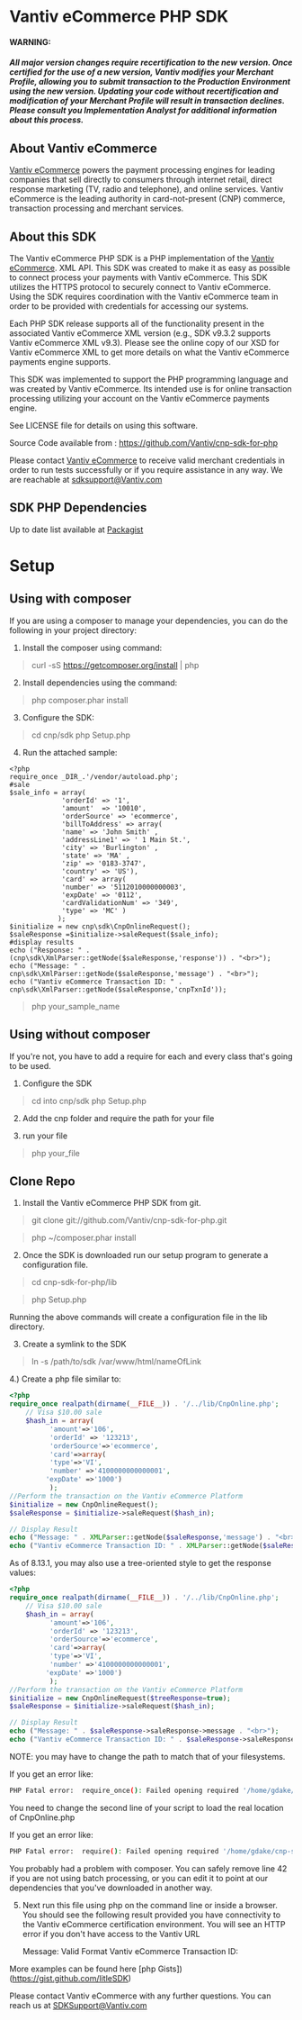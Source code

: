 Vantiv eCommerce PHP SDK
=====================
#### WARNING:
##### All major version changes require recertification to the new version. Once certified for the use of a new version, Vantiv modifies your Merchant Profile, allowing you to submit transaction to the Production Environment using the new version. Updating your code without recertification and modification of your Merchant Profile will result in transaction declines. Please consult you Implementation Analyst for additional information about this process.
About Vantiv eCommerce
------------
[Vantiv eCommerce](https://developer.vantiv.com/community/ecommerce) powers the payment processing engines for leading companies that sell directly to consumers through  internet retail, direct response marketing (TV, radio and telephone), and online services. Vantiv eCommerce is the leading authority in card-not-present (CNP) commerce, transaction processing and merchant services.


About this SDK
--------------
The Vantiv eCommerce PHP SDK is a PHP implementation of the [Vantiv eCommerce](https://developer.vantiv.com/community/ecommerce). XML API. This SDK was created to make it as easy as possible to connect process your payments with Vantiv eCommerce.  This SDK utilizes  the HTTPS protocol to securely connect to Vantiv eCommerce.  Using the SDK requires coordination with the Vantiv eCommerce team in order to be provided with credentials for accessing our systems.

Each PHP SDK release supports all of the functionality present in the associated Vantiv eCommerce XML version (e.g., SDK v9.3.2 supports Vantiv eCommerce XML v9.3). Please see the online copy of our XSD for Vantiv eCommerce XML to get more details on what the Vantiv eCommerce payments engine supports.

This SDK was implemented to support the PHP programming language and was created by Vantiv eCommerce. Its intended use is for online transaction processing utilizing your account on the Vantiv eCommerce payments engine.

See LICENSE file for details on using this software.

Source Code available from : https://github.com/Vantiv/cnp-sdk-for-php

Please contact [Vantiv eCommerce](https://developer.vantiv.com/community/ecommerce) to receive valid merchant credentials in order to run tests successfully or if you require assistance in any way.  We are reachable at sdksupport@Vantiv.com

SDK PHP Dependencies
--------------
Up to date list available at [Packagist](https://packagist.org/packages/litle/payments-sdk)

Setup
============
Using with composer
--------------------
If you are using a composer to manage your dependencies, you can do the following in your project directory:

1) Install the composer using command:
> curl -sS https://getcomposer.org/install | php

2) Install dependencies using the command:
> php composer.phar install

3) Configure the SDK:
> cd cnp/sdk
> php Setup.php

4) Run the attached sample:
```
<?php
require_once _DIR_.'/vendor/autoload.php';
#sale
$sale_info = array(
             'orderId' => '1',
             'amount'  => '10010',
             'orderSource' => 'ecommerce',
             'billToAddress' => array(
             'name' => 'John Smith' ,
             'addressLine1' => ' 1 Main St.',
             'city' => 'Burlington' ,
             'state' => 'MA' ,
             'zip' => '0183-3747',
             'country' => 'US'),
             'card' => array(
             'number' => '5112010000000003',
             'expDate' => '0112',
             'cardValidationNum' => '349',
             'type' => 'MC' )
            );
$initialize = new cnp\sdk\CnpOnlineRequest();
$saleResponse =$initialize->saleRequest($sale_info);
#display results
echo ("Response: " . (cnp\sdk\XmlParser::getNode($saleResponse,'response')) . "<br>");
echo ("Message: " . cnp\sdk\XmlParser::getNode($saleResponse,'message') . "<br>");
echo ("Vantiv eCommerce Transaction ID: " . cnp\sdk\XmlParser::getNode($saleResponse,'cnpTxnId'));
```
> php your_sample_name

Using without composer
-----------------------
If you're not, you have to add a require for each and every class that's going to be used.

1) Configure the SDK
> cd into cnp/sdk
> php Setup.php

2) Add the cnp folder and require the path for your file

3) run your file 

> php your_file

Clone Repo
---------------

1) Install the Vantiv eCommerce PHP SDK from git. 

> git clone git://github.com/Vantiv/cnp-sdk-for-php.git

> php ~/composer.phar install


2) Once the SDK is downloaded run our setup program to generate a configuration file.

> cd cnp-sdk-for-php/lib

> php Setup.php

Running the above commands will create a configuration file in the lib directory. 


3) Create a symlink to the SDK

>ln -s /path/to/sdk /var/www/html/nameOfLink


4.) Create a php file similar to: 

```php
<?php
require_once realpath(dirname(__FILE__)) . '/../lib/CnpOnline.php';  
    // Visa $10.00 sale
    $hash_in = array(
	      'amount'=>'106',
	      'orderId' => '123213',
	      'orderSource'=>'ecommerce',
	      'card'=>array(
	      'type'=>'VI',
	      'number' =>'4100000000000001',
	     'expDate' =>'1000')
	      );
//Perform the transaction on the Vantiv eCommerce Platform
$initialize = new CnpOnlineRequest();
$saleResponse = $initialize->saleRequest($hash_in);

// Display Result 
echo ("Message: " . XMLParser::getNode($saleResponse,'message') . "<br>");
echo ("Vantiv eCommerce Transaction ID: " . XMLParser::getNode($saleResponse,'litleTxnId'));
```

As of 8.13.1, you may also use a tree-oriented style to get the response values:
```php
<?php
require_once realpath(dirname(__FILE__)) . '/../lib/CnpOnline.php';  
    // Visa $10.00 sale
    $hash_in = array(
	      'amount'=>'106',
	      'orderId' => '123213',
	      'orderSource'=>'ecommerce',
	      'card'=>array(
	      'type'=>'VI',
	      'number' =>'4100000000000001',
	     'expDate' =>'1000')
	      );
//Perform the transaction on the Vantiv eCommerce Platform
$initialize = new CnpOnlineRequest($treeResponse=true);
$saleResponse = $initialize->saleRequest($hash_in);

// Display Result 
echo ("Message: " . $saleResponse->saleResponse->message . "<br>");
echo ("Vantiv eCommerce Transaction ID: " . $saleResponse->saleResponse->litleTxnId);
```


NOTE: you may have to change the path to match that of your filesystems.  

If you get an error like:
```bash
PHP Fatal error:  require_once(): Failed opening required '/home/gdake/git/cnp-sdk-for-php/../lib/CnpOnline.php' (include_path='.:/usr/share/pear:/usr/share/php') in /home/gdake/git/cnp-sdk-for-php/foo.php on line 2
```
You need to change the second line of your script to load the real location of CnpOnline.php

If you get an error like:
```bash
PHP Fatal error:  require(): Failed opening required '/home/gdake/cnp-sdk-for-php/lib/../vendor/autoload.php' (include_path='.:/usr/share/php:/usr/share/pear') in /home/gdake/cnp-sdk-for-php/lib/CnpOnline.php on line 42
```
You probably had a problem with composer.  You can safely remove line 42 if you are not using batch processing, or you can edit it to point at our dependencies that you've downloaded in another way.

5) Next run this file using php on the command line or inside a browser. You should see the following result provided you have connectivity to the Vantiv eCommerce certification environment.  You will see an HTTP error if you don't have access to the Vantiv URL

    Message: Valid Format
    Vantiv eCommerce Transaction ID: <your-numeric-txn-id>

More examples can be found here [php Gists])(https://gist.github.com/litleSDK)

Please contact Vantiv eCommerce with any further questions.   You can reach us at SDKSupport@Vantiv.com
